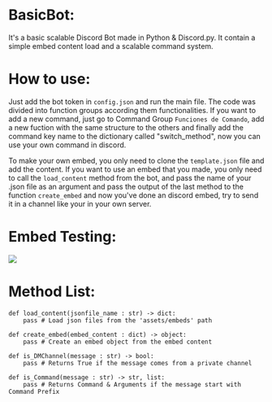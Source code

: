 # BasicBot:
It's a basic scalable Discord Bot made in Python & Discord.py. It contain a simple embed content load and a scalable command system.

# How to use:
Just add the bot token in `config.json` and run the main file. The code was divided into function groups according them functionalities. If you want to add a new command, just go to Command Group `Funciones de Comando`, add a new fuction with the same structure to the others and finally add the command key name to the dictionary called "switch_method", now you can use your own command in discord.

To make your own embed, you only need to clone the `template.json` file and add the content. If you want to use an embed that you made, you only need to call the `load_content` method from the bot, and pass the name of your .json file as an argument and pass the output of the last method to the function `create_embed` and now you've done an discord embed, try to send it in a channel like your in your own server.


# Embed Testing:
<img src = "https://media.discordapp.net/attachments/810336186010697748/832304526697955328/unknown.png">

# Method List:
```python3
def load_content(jsonfile_name : str) -> dict:
    pass # Load json files from the 'assets/embeds' path

def create_embed(embed_content : dict) -> object:
    pass # Create an embed object from the embed content

def is_DMChannel(message : str) -> bool:
    pass # Returns True if the message comes from a private channel

def is_Command(message : str) -> str, list:
    pass # Returns Command & Arguments if the message start with Command Prefix
```


